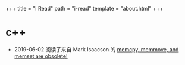 
+++
title = "I Read"
path = "i-read"
template = "about.html"
+++

# c++

* 2019-06-02 阅读了来自 Mark Isaacson 的 [memcpy, memmove, and memset are obsolete!](http://maintainablecode.logdown.com/posts/159916-memcpy-memmove-and-memset-are-deprecated)

